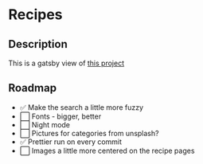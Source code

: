 # Recipes

## Description

This is a gatsby view of [this project](https://github.com/cortl/cooking)

## Roadmap

- ✅ Make the search a little more fuzzy
- ⬜ Fonts - bigger, better
- ⬜ Night mode
- ⬜ Pictures for categories from unsplash?
- ✅ Prettier run on every commit
- ⬜ Images a little more centered on the recipe pages